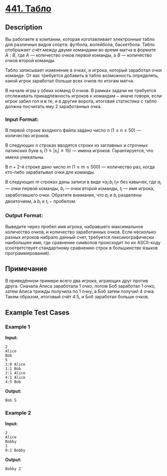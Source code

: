 # [441. Табло](https://coderun.yandex.ru/problem/tableau)

## Description

Вы работаете в компании, которая изготавливает электронные табло для различных видов спорта: футбола, волейбола, баскетбола. Табло отображает счёт между двумя командами во время матча в формате $A:B$, где $A$ — количество очков первой команды, а $B$ — количество очков второй команды.

Табло записывает изменение в очках, и игрока, который заработал очки команде. От вас требуется добавить в табло возможность определять, какой игрок заработал больше всех очков по итогам матча.

В начале игры у обеих команд 0 очков. В рамках задачи не требуется отслеживать принадлежность игроков к командам $-$ иначе говоря, если игрок забил гол и в те, и в другие ворота, итоговая статистика с табло должна посчитать ему 2 заработанных очка.

### Input Format:

В первой строке входного файла задано число $n$ ($1 \le n \le 50$) — количество игроков.

В следующих $n$ строках вводятся строки из заглавных и строчных латинских букв $s_i$ ($1 \le |s_i| \le 15$) — имена игроков. Гарантируется, что имена уникальны.

В $n+2$-й строке дано число $m$ ($1 \le m \le 500$) — количество раз, когда кто-либо зарабатывал очки для команды.

В следующих $m$ строках даны записи в виде «$a_i$:$b_i$ $t_i$» без кавычек, где $a_i$ — очки первой команды, $b_i$ — очки второй команды, $t_i$ — имя игрока, заработавшего очки. Обратите внимание, что $a_i$ и $b_i$ разделены двоеточием, а $b_i$ и $t_i$ $-$ пробелом.

### Output Format:

Выведите через пробел имя игрока, набравшего максимальное количество очков, и количество заработанных очков. Если несколько разных игроков набрало данный счет, требуется лексикографически наибольшее имя, где сравнение символов происходит по их ASCII-коду (соответствует стандартному сравнению строк в большинстве языков программирования).

## Примечание

В приведённом примере всего два игрока, играющих друг против друга. Сначала Алиса заработала 1 очко, потом Боб заработал 1 очко, затем Алиса трижды получила по 1 очку, а Боб затем получил 4 очка. Таким образом, итоговый счёт 4:5, и Боб заработал больше очков.



## Example Test Cases

### Example 1

**Input:**
```
2
Alice
Bob
5
1:0 Alice
1:1 Bob
2:1 Alice
4:1 Alice
4:5 Bob

```

**Output:**
```
Bob 5

```

### Example 2

**Input:**
```
2
Alice
Bobby
1
0:2 Bobby

```

**Output:**
```
Bobby 2

```

